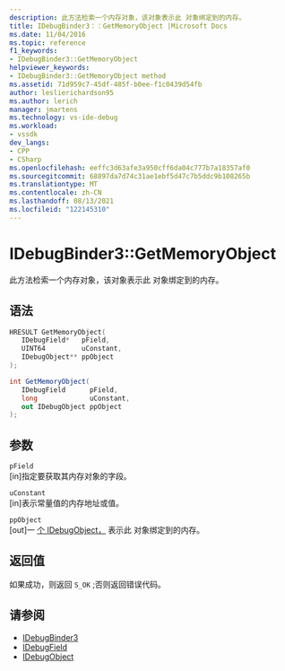 ```yaml
---
description: 此方法检索一个内存对象，该对象表示此 对象绑定到的内存。
title: IDebugBinder3：：GetMemoryObject |Microsoft Docs
ms.date: 11/04/2016
ms.topic: reference
f1_keywords:
- IDebugBinder3::GetMemoryObject
helpviewer_keywords:
- IDebugBinder3::GetMemoryObject method
ms.assetid: 71d959c7-45df-485f-b0ee-f1c0439d54fb
author: leslierichardson95
ms.author: lerich
manager: jmartens
ms.technology: vs-ide-debug
ms.workload:
- vssdk
dev_langs:
- CPP
- CSharp
ms.openlocfilehash: eeffc3d63afe3a950cff6da04c777b7a18357af0
ms.sourcegitcommit: 68897da7d74c31ae1ebf5d47c7b5ddc9b108265b
ms.translationtype: MT
ms.contentlocale: zh-CN
ms.lasthandoff: 08/13/2021
ms.locfileid: "122145310"
---
```

# <a name="idebugbinder3getmemoryobject"></a>IDebugBinder3::GetMemoryObject
此方法检索一个内存对象，该对象表示此 对象绑定到的内存。

## <a name="syntax"></a>语法

```cpp
HRESULT GetMemoryObject(
   IDebugField*   pField,
   UINT64         uConstant,
   IDebugObject** ppObject
);
```

```csharp
int GetMemoryObject(
   IDebugField      pField,
   long             uConstant,
   out IDebugObject ppObject
);
```

## <a name="parameters"></a>参数
`pField`\
[in]指定要获取其内存对象的字段。

`uConstant`\
[in]表示常量值的内存地址或值。

`ppObject`\
[out]一 [个 IDebugObject，](../../../extensibility/debugger/reference/idebugobject.md) 表示此 对象绑定到的内存。

## <a name="return-value"></a>返回值
 如果成功，则返回 `S_OK` ;否则返回错误代码。

## <a name="see-also"></a>请参阅
- [IDebugBinder3](../../../extensibility/debugger/reference/idebugbinder3.md)
- [IDebugField](../../../extensibility/debugger/reference/idebugfield.md)
- [IDebugObject](../../../extensibility/debugger/reference/idebugobject.md)
